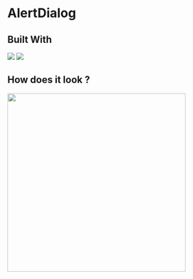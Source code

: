 # AlertDialog
## Built With 

<code><img src="https://www.vectorlogo.zone/logos/kotlinlang/kotlinlang-ar21.svg"></code>
<code><img src="https://www.vectorlogo.zone/logos/android/android-ar21.svg"></code>

## How does it look ?

<p>
<code></code><img height= "400" src="https://media.giphy.com/media/Gxm7o2NcTgLVt5cC6C/giphy.gif" />
</p>
